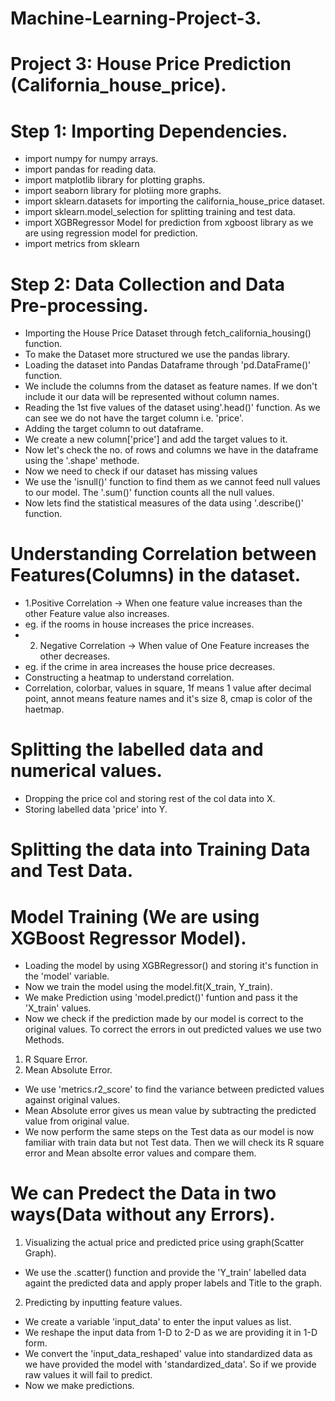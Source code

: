 # Machine-Learning-Project-3.
# Project 3: House Price Prediction (California_house_price).

# Step 1: Importing Dependencies.
* import numpy for numpy arrays.
* import pandas for reading data.
* import matplotlib library for plotting graphs.
* import seaborn library for plotiing more graphs.
* import sklearn.datasets for importing the california_house_price dataset.
* import sklearn.model_selection for splitting training and test data.
* import XGBRegressor Model for prediction from xgboost library as we are using regression model for prediction.
* import metrics from sklearn

# Step 2: Data Collection and Data Pre-processing.
* Importing the House Price Dataset through fetch_california_housing() function.
* To make the Dataset more structured we use the pandas library.
* Loading the dataset into Pandas Dataframe through 'pd.DataFrame()' function.
* We include the columns from the dataset as feature names. If we don't include it our data will be represented without column names.
* Reading the 1st five values of the dataset using'.head()' function. As we can see we do not have the target column i.e. 'price'.
* Adding the target column to out dataframe.
* We create a new column['price'] and add the target values to it.
* Now let's check the no. of rows and columns we have in the dataframe using the '.shape' methode.
* Now we need to check if our dataset has missing values
* We use the 'isnull()' function to find them as we cannot feed null values to our model. The '.sum()' function counts all the null values.
* Now lets find the statistical measures of the data using '.describe()' function.

# Understanding Correlation between Features(Columns) in the dataset.
* 1.Positive Correlation ->  When one feature value increases than the other Feature value also increases.
* eg. if the rooms in house increases the price increases.
* 2. Negative Correlation -> When value of One Feature increases the other decreases.
* eg. if the crime in area increases the house price decreases.
* Constructing a heatmap to understand correlation.
* Correlation, colorbar, values in square, 1f means 1 value after decimal point, annot means feature names and it's size 8, cmap is color of the haetmap.

# Splitting the labelled data and numerical values.
* Dropping the price col and storing rest of the col data into X.
* Storing labelled data 'price' into Y.

# Splitting the data into Training Data and Test Data.

# Model Training (We are using XGBoost Regressor Model).
* Loading the model by using XGBRegressor() and storing it's function in the 'model' variable. 
* Now we train the model using the model.fit(X_train, Y_train).
* We make Prediction using 'model.predict()' funtion and pass it the 'X_train' values.
* Now we check if the prediction made by our model is correct to the original values. To correct the errors in out predicted values we use two Methods.
1. R Square Error.
2. Mean Absolute Error.
* We use 'metrics.r2_score' to find the variance between predicted values against original values.
* Mean Absolute error gives us mean value by subtracting the predicted value from original value.
* We now perform the same steps on the Test data as our model is now familiar with train data but not Test data. Then we will check its R square error and Mean absolte error values and compare them.

# We can Predect the Data in two ways(Data without any Errors).
1. Visualizing the actual price and predicted price using graph(Scatter Graph).
* We use the .scatter() function and provide the 'Y_train' labelled data againt the predicted data and apply proper labels and Title to the graph.
2. Predicting by inputting feature values.
* We create a variable 'input_data' to enter the input values as list.
* We reshape the input data from 1-D to 2-D as we are providing it in 1-D form.
* We convert the 'input_data_reshaped' value into standardized data as we have provided the model with 'standardized_data'. So if we provide raw values it will fail to predict.
* Now we make predictions.
